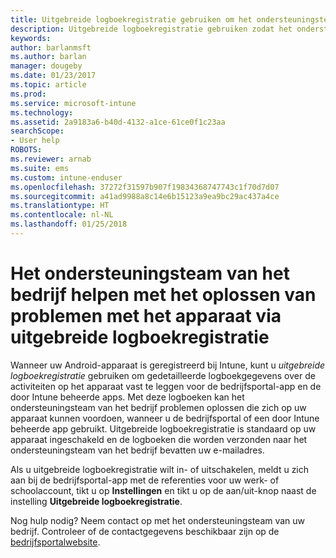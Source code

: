 ```yaml
---
title: Uitgebreide logboekregistratie gebruiken om het ondersteuningsteam van het bedrijf te helpen bij het oplossen van problemen met het apparaat| Microsoft Docs
description: Uitgebreide logboekregistratie gebruiken zodat het ondersteuningsteam van het bedrijf problemen met het apparaat kan oplossen
keywords: 
author: barlanmsft
ms.author: barlan
manager: dougeby
ms.date: 01/23/2017
ms.topic: article
ms.prod: 
ms.service: microsoft-intune
ms.technology: 
ms.assetid: 2a9183a6-b40d-4132-a1ce-61ce0f1c23aa
searchScope:
- User help
ROBOTS: 
ms.reviewer: arnab
ms.suite: ems
ms.custom: intune-enduser
ms.openlocfilehash: 37272f31597b907f19834368747743c1f70d7d07
ms.sourcegitcommit: a41ad9988a8c14e6b15123a9ea9bc29ac437a4ce
ms.translationtype: HT
ms.contentlocale: nl-NL
ms.lasthandoff: 01/25/2018
---
```

# <a name="help-your-company-support-fix-device-issues-with-verbose-logging"></a>Het ondersteuningsteam van het bedrijf helpen met het oplossen van problemen met het apparaat via uitgebreide logboekregistratie

Wanneer uw Android-apparaat is geregistreerd bij Intune, kunt u *uitgebreide logboekregistratie* gebruiken om gedetailleerde logboekgegevens over de activiteiten op het apparaat vast te leggen voor de bedrijfsportal-app en de door Intune beheerde apps. Met deze logboeken kan het ondersteuningsteam van het bedrijf problemen oplossen die zich op uw apparaat kunnen voordoen, wanneer u de bedrijfsportal of een door Intune beheerde app gebruikt. Uitgebreide logboekregistratie is standaard op uw apparaat ingeschakeld en de logboeken die worden verzonden naar het ondersteuningsteam van het bedrijf bevatten uw e-mailadres.

Als u uitgebreide logboekregistratie wilt in- of uitschakelen, meldt u zich aan bij de bedrijfsportal-app met de referenties voor uw werk- of schoolaccount, tikt u op **Instellingen** en tikt u op de aan/uit-knop naast de instelling **Uitgebreide logboekregistratie**.

Nog hulp nodig? Neem contact op met het ondersteuningsteam van uw bedrijf. Controleer of de contactgegevens beschikbaar zijn op de [bedrijfsportalwebsite](https://portal.manage.microsoft.com#HelpDeskDialog).
